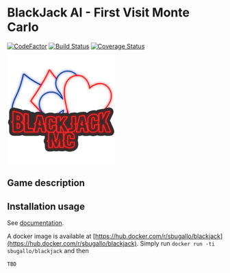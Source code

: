 # BlackJack AI - First Visit Monte Carlo

[![CodeFactor](https://www.codefactor.io/repository/github/sbugallo/blackjack-mc/badge)](https://www.codefactor.io/repository/github/sbugallo/blackjack-mc)
[![Build Status](https://travis-ci.com/sbugallo/BlackJack-MC.svg)](https://travis-ci.com/sbugallo/BlackJack-MC)
[![Coverage Status](https://coveralls.io/repos/github/sbugallo/BlackJack-MC/badge.svg?branch=master)](https://coveralls.io/github/sbugallo/BlackJack-MC?branch=master)

<img src="https://raw.githubusercontent.com/sbugallo/BlackJack-MC/master/docs/_static/logo-color.png" width="50%" />

## Game description


## Installation usage

See [documentation](https://sbugallo.github.io/BlackJack-MC/).

A docker image is available at 
[https://hub.docker.com/r/sbugallo/blackjack](https://hub.docker.com/r/sbugallo/blackjack). Simply run 
`docker run -ti sbugallo/blackjack` and then 

```bash
TBD
```